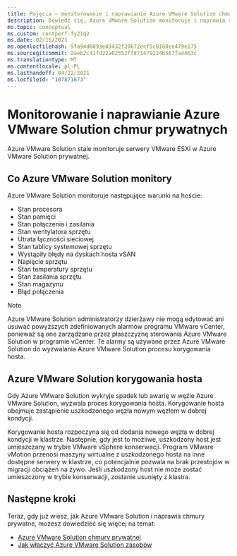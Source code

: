 ```yaml
---
title: Pojęcia — monitorowanie i naprawianie Azure VMware Solution chmur prywatnych
description: Dowiedz się, Azure VMware Solution monitoruje i naprawia serwery VMware ESXi w chmurze Azure VMware Solution prywatnej.
ms.topic: conceptual
ms.custom: contperf-fy21q2
ms.date: 02/16/2021
ms.openlocfilehash: 9fa94d6093e03432f20672ecf5c0160ce479e175
ms.sourcegitcommit: 2aeb2c41fd22a02552ff871479124b567fa4463c
ms.translationtype: MT
ms.contentlocale: pl-PL
ms.lasthandoff: 04/22/2021
ms.locfileid: "107871673"
---
```

# <a name="monitor-and-repair-azure-vmware-solution-private-clouds"></a>Monitorowanie i naprawianie Azure VMware Solution chmur prywatnych

Azure VMware Solution stale monitoruje serwery VMware ESXi w Azure VMware Solution prywatnej. 

## <a name="what-azure-vmware-solution-monitors"></a>Co Azure VMware Solution monitory

Azure VMware Solution monitoruje następujące warunki na hoście:  

- Stan procesora 
- Stan pamięci 
- Stan połączenia i zasilania 
- Stan wentylatora sprzętu 
- Utrata łączności sieciowej 
- Stan tablicy systemowej sprzętu 
- Wystąpiły błędy na dyskach hosta vSAN 
- Napięcie sprzętu 
- Stan temperatury sprzętu 
- Stan zasilania sprzętu 
- Stan magazynu 
- Błąd połączenia 

> [!NOTE]
> Azure VMware Solution administratorzy dzierżawy nie mogą edytować ani usuwać powyższych zdefiniowanych alarmów programu VMware vCenter, ponieważ są one zarządzane przez płaszczyznę sterowania Azure VMware Solution w programie vCenter. Te alarmy są używane przez Azure VMware Solution do wyzwalania Azure VMware Solution procesu korygowania hosta.

## <a name="azure-vmware-solution-host-remediation"></a>Azure VMware Solution korygowania hosta  

Gdy Azure VMware Solution wykryje spadek lub awarię w węźle Azure VMware Solution, wyzwala proces korygowania hosta. Korygowanie hosta obejmuje zastąpienie uszkodzonego węzła nowym węzłem w dobrej kondycji.  

Korygowanie hosta rozpoczyna się od dodania nowego węzła w dobrej kondycji w klastrze. Następnie, gdy jest to możliwe, uszkodzony host jest umieszczany w trybie VMware vSphere konserwacji. Program VMware vMotion przenosi maszyny wirtualne z uszkodzonego hosta na inne dostępne serwery w klastrze, co potencjalnie pozwala na brak przestojów w migracji obciążeń na żywo. Jeśli uszkodzony host nie może zostać umieszczony w trybie konserwacji, zostanie usunięty z klastra.

## <a name="next-steps"></a>Następne kroki

Teraz, gdy już wiesz, jak Azure VMware Solution i naprawia chmury prywatne, możesz dowiedzieć się więcej na temat:

- [Azure VMware Solution chmury prywatnej](concepts-upgrades.md)
- [Jak włączyć Azure VMware Solution zasobów](enable-azure-vmware-solution.md)
